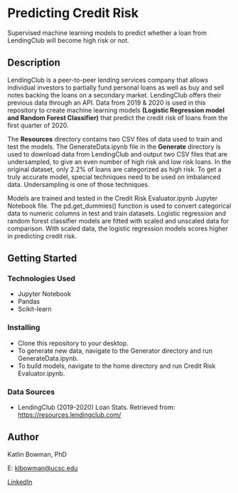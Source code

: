 # Predicting Credit Risk

Supervised machine learning models to predict whether a loan from LendingClub will become high risk or not.

## Description

LendingClub is a peer-to-peer lending services company that allows individual investors to partially fund personal loans as well as buy and sell notes backing the loans on a secondary market. LendingClub offers their previous data through an API. Data from 2019 & 2020 is used in this repository to create machine learning models **(Logistic Regression model and Random Forest Classifier)** that predict the credit risk of loans from the first quarter of 2020.

The **Resources** directory contains two CSV files of data used to train and test the models. The GenerateData.ipynb file in the **Generate** directory is used to download data from LendingClub and output two CSV files that are undersampled, to give an even number of high risk and low risk loans. In the original dataset, only 2.2% of loans are categorized as high risk. To get a truly accurate model, special techniques need to be used on imbalanced data. Undersampling is one of those techniques.

Models are trained and tested in the Credit Risk Evaluator.ipynb Jupyter Notebook file. The pd.get_dummies() function is used to convert categorical data to numeric columns in test and train datasets. Logistic regression and random forest classifier models are fitted with scaled and unscaled data for comparison. With scaled data, the logistic regression models scores higher in predicting credit risk. 

## Getting Started

### Technologies Used 

* Jupyter Notebook
* Pandas 
* Scikit-learn 

### Installing

* Clone this repository to your desktop.
* To generate new data, navigate to the Generator directory and run GenerateData.ipynb.
* To build models, navigate to the home directory and run Credit Risk Evaluator.ipynb.

### Data Sources

* LendingClub (2019-2020) Loan Stats. Retrieved from: https://resources.lendingclub.com/

## Author

Katlin Bowman, PhD

E: klbowman@ucsc.edu

[LinkedIn](https://www.linkedin.com/in/katlin-bowman/)
